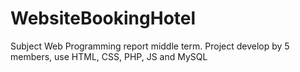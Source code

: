 # WebsiteBookingHotel
Subject Web Programming report middle term. Project develop by 5 members, use HTML, CSS, PHP, JS and MySQL
